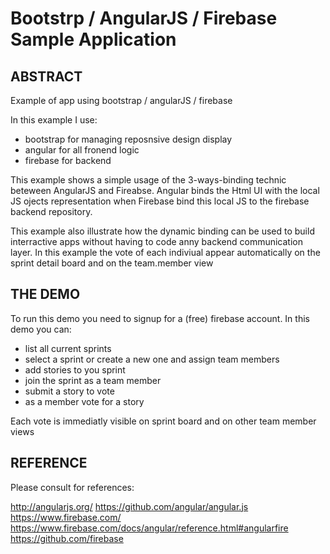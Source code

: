 # Bootstrp / AngularJS / Firebase Sample Application

## ABSTRACT

Example of app using bootstrap / angularJS / firebase

In this example I use:
  - bootstrap for managing reposnsive design display
  - angular for all fronend logic
  - firebase for backend

This example shows a simple usage of the 3-ways-binding technic beteween AngularJS and Fireabse.
Angular binds the Html UI with the local JS ojects representation when Firebase bind this local JS to the firebase backend repository.

This example also illustrate how the dynamic binding can be used to build interractive apps without having to code anny backend communication layer. In this example the vote of each indiviual appear automatically on the sprint detail board and on the team.member view 

## THE DEMO
To run this demo you need to signup for a (free) firebase account.
In this demo you can:
 - list all current sprints
 - select a sprint or create a new one and assign team members
 - add stories to you sprint
 - join the sprint as a team member
 - submit a story to vote
 - as a member vote for a story

Each vote is immediatly visible on sprint board and on other team member views
 
## REFERENCE
Please consult for references:

http://angularjs.org/
https://github.com/angular/angular.js
https://www.firebase.com/
https://www.firebase.com/docs/angular/reference.html#angularfire
https://github.com/firebase
